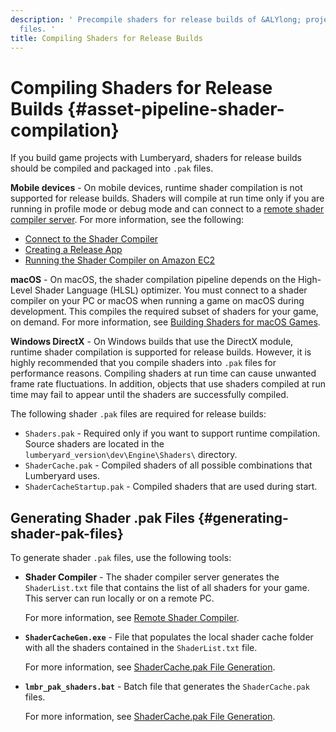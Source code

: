 ```yaml
---
description: ' Precompile shaders for release builds of &ALYlong; projects into .pak
  files. '
title: Compiling Shaders for Release Builds
---
```

# Compiling Shaders for Release Builds {#asset-pipeline-shader-compilation}

If you build game projects with Lumberyard, shaders for release builds should be compiled and packaged into `.pak` files\. 

**Mobile devices** - On mobile devices, runtime shader compilation is not supported for release builds\. Shaders will compile at run time only if you are running in profile mode or debug mode and can connect to a [remote shader compiler server](/docs/userguide/materials/shaders/custom-dev-remote-compiler.md)\. For more information, see the following:
+ [Connect to the Shader Compiler](/docs/userguide/mobile/android/build-deploy#running-the-shader-compiler-for-android)
+ [Creating a Release App](/docs/userguide/mobile/ios/creating-release-app.md)
+ [Running the Shader Compiler on Amazon EC2](/docs/userguide/mobile/running-shader-compiler-amazon-EC2.md)

**macOS** - On macOS, the shader compilation pipeline depends on the High\-Level Shader Language \(HLSL\) optimizer\. You must connect to a shader compiler on your PC or macOS when running a game on macOS during development\. This compiles the required subset of shaders for your game, on demand\. For more information, see [Building Shaders for macOS Games](/docs/userguide/macos/shaders-building.md)\.

**Windows DirectX** - On Windows builds that use the DirectX module, runtime shader compilation is supported for release builds\. However, it is highly recommended that you compile shaders into `.pak` files for performance reasons\. Compiling shaders at run time can cause unwanted frame rate fluctuations\. In addition, objects that use shaders compiled at run time may fail to appear until the shaders are successfully compiled\.

The following shader `.pak` files are required for release builds:
+ `Shaders.pak` - Required only if you want to support runtime compilation\. Source shaders are located in the `lumberyard_version\dev\Engine\Shaders\` directory\. 
+ `ShaderCache.pak` - Compiled shaders of all possible combinations that Lumberyard uses\.
+ `ShaderCacheStartup.pak` - Compiled shaders that are used during start\.



## Generating Shader \.pak Files {#generating-shader-pak-files}

To generate shader `.pak` files, use the following tools:
+ **Shader Compiler** - The shader compiler server generates the `ShaderList.txt` file that contains the list of all shaders for your game\. This server can run locally or on a remote PC\. 

  For more information, see [Remote Shader Compiler](/docs/userguide/materials/shaders/custom-dev-remote-compiler.md)\. 
+ **`ShaderCacheGen.exe`** - File that populates the local shader cache folder with all the shaders contained in the `ShaderList.txt` file\. 

  For more information, see [ShaderCache\.pak File Generation](/docs/userguide/materials/shaders/custom-dev-cache-intro#mat-shaders-custom-dev-cache-generation)\.
+ **`lmbr_pak_shaders.bat`** - Batch file that generates the `ShaderCache.pak` files\. 

  For more information, see [ShaderCache\.pak File Generation](/docs/userguide/materials/shaders/custom-dev-cache-intro#mat-shaders-custom-dev-cache-generation)\.